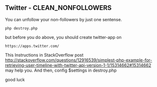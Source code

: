 Twitter - CLEAN_NONFOLLOWERS
---------------

You can unfollow your non-followers by just one sentense.

	php destroy.php

but before you do above, you should create twitter-app on

	https://apps.twitter.com/

This Instructions in StackOverflow post http://stackoverflow.com/questions/12916539/simplest-php-example-for-retrieving-user-timeline-with-twitter-api-version-1-1/15314662#15314662 may help you. And then, config $settings in destroy.php

good luck
